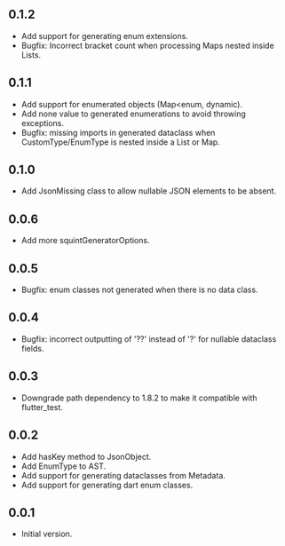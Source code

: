 ## 0.1.2
- Add support for generating enum extensions.
- Bugfix: Incorrect bracket count when processing Maps nested inside Lists.

## 0.1.1
- Add support for enumerated objects (Map<enum, dynamic).
- Add none value to generated enumerations to avoid throwing exceptions.
- Bugfix: missing imports in generated dataclass when CustomType/EnumType is nested inside a List or Map.

## 0.1.0
- Add JsonMissing class to allow nullable JSON elements to be absent.

## 0.0.6
- Add more squintGeneratorOptions.

## 0.0.5
- Bugfix: enum classes not generated when there is no data class.

## 0.0.4
- Bugfix: incorrect outputting of '??' instead of '?' for nullable dataclass fields.

## 0.0.3
- Downgrade path dependency to 1.8.2 to make it compatible with flutter_test.

## 0.0.2
- Add hasKey method to JsonObject.
- Add EnumType to AST.
- Add support for generating dataclasses from Metadata.
- Add support for generating dart enum classes.

## 0.0.1
- Initial version.

